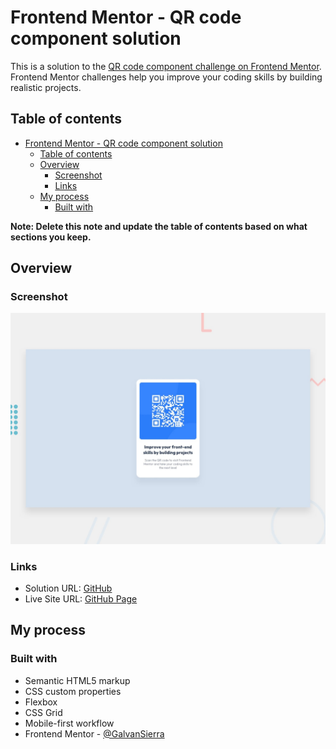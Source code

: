 # Frontend Mentor - QR code component solution

This is a solution to the [QR code component challenge on Frontend Mentor](https://www.frontendmentor.io/challenges/qr-code-component-iux_sIO_H). Frontend Mentor challenges help you improve your coding skills by building realistic projects.

## Table of contents

- [Frontend Mentor - QR code component solution](#frontend-mentor---qr-code-component-solution)
  - [Table of contents](#table-of-contents)
  - [Overview](#overview)
    - [Screenshot](#screenshot)
    - [Links](#links)
  - [My process](#my-process)
    - [Built with](#built-with)

**Note: Delete this note and update the table of contents based on what sections you keep.**

## Overview

### Screenshot

![](./design/desktop-preview.jpg)

### Links

- Solution URL: [GitHub](https://github.com/GalvanSierra/frontend-mentor-challenges/tree/main/src/pages/qr-code-component)
- Live Site URL: [GitHub Page](https://frontend-mentor-challenges-six-woad.vercel.app/qr-code-component)

## My process

### Built with

- Semantic HTML5 markup
- CSS custom properties
- Flexbox
- CSS Grid
- Mobile-first workflow
- Frontend Mentor - [@GalvanSierra](https://www.frontendmentor.io/profile/GalvanSierra)
